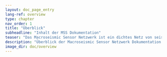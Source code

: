 ```yaml
---
layout: doc_page_entry
lang-ref: overview
type: chapter
nav_order: 1
title: "Überblick"
subheadline: "Inhalt der MSS Dokumentation"
teaser: "Das Macroseismic Sensor Netzwerk ist ein dichtes Netz von seismischen low-cost Sensoren, die in bervölkerten Gebieten aufgestellt werden. Aus den Sensor-Daten wird die maximale Bodengeschwindigkeit berechnet und auf der Homepage in einer interaktiven Karte dargestellt. Die Dokumentation gibt einen Überblick über die Aufzeichnung und Auswertung der Daten, die Darstellung auf der Homepage und sie liefert Ansätze wie die in der interaktiven Karte dargestellten Daten interpretiert werden können."
description: "Überblick der Macroseismic Sensor Netzwerk Dokumentation."
image_dir: doc/overview
---
```


